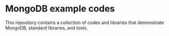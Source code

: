 # MongoDB example codes
This repository contains a collection of codes and libraries that demonstrate MongoDB, standard libraries, and tools.